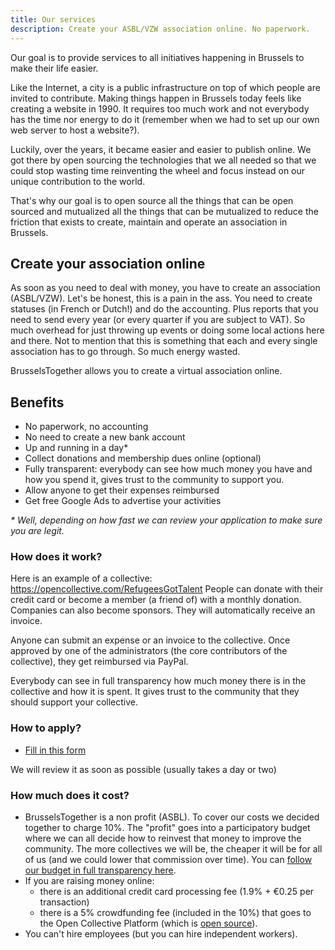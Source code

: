 ```yaml
---
title: Our services
description: Create your ASBL/VZW association online. No paperwork.
---
```


Our goal is to provide services to all initiatives happening in Brussels to make their life easier.

Like the Internet, a city is a public infrastructure on top of which people are invited to contribute.
Making things happen in Brussels today feels like creating a website in 1990. It requires too much work and not everybody has the time nor energy to do it (remember when we had to set up our own web server to host a website?).

Luckily, over the years, it became easier and easier to publish online. We got there by open sourcing the technologies that we all needed so that we could stop wasting time reinventing the wheel and focus instead on our unique contribution to the world.

That's why our goal is to open source all the things that can be open sourced and mutualized all the things that can be mutualized to reduce the friction that exists to create, maintain and operate an association in Brussels.

## Create your association online

As soon as you need to deal with money, you have to create an association (ASBL/VZW). Let's be honest, this is a pain in the ass.
You need to create statuses (in French or Dutch!) and do the accounting. Plus reports that you need to send every year (or every quarter if you are subject to VAT). So much overhead for just throwing up events or doing some local actions here and there. Not to mention that this is something that each and every single association has to go through. So much energy wasted.

BrusselsTogether allows you to create a virtual association online.

## Benefits

- No paperwork, no accounting
- No need to create a new bank account
- Up and running in a day*
- Collect donations and membership dues online (optional)
- Fully transparent: everybody can see how much money you have and how you spend it, gives trust to the community to support you.
- Allow anyone to get their expenses reimbursed
- Get free Google Ads to advertise your activities

*\* Well, depending on how fast we can review your application to make sure you are legit.*

### How does it work?

Here is an example of a collective: https://opencollective.com/RefugeesGotTalent
People can donate with their credit card or become a member (a friend of) with a monthly donation.
Companies can also become sponsors. They will automatically receive an invoice.

Anyone can submit an expense or an invoice to the collective. Once approved by one of the administrators (the core contributors of the collective), they get reimbursed via PayPal.

Everybody can see in full transparency how much money there is in the collective and how it is spent. It gives trust to the community that they should support your collective.

### How to apply?

- [Fill in this form](https://opencollective.com/BrusselsTogether/apply)

We will review it as soon as possible (usually takes a day or two)

### How much does it cost?

- BrusselsTogether is a non profit (ASBL). To cover our costs we decided together to charge 10%. The "profit" goes into a participatory budget where we can all decide how to reinvest that money to improve the community. The more collectives we will be, the cheaper it will be for all of us (and we could lower that commission over time). You can [follow our budget in full transparency here](https://opencollective.com/brusselstogether).
- If you are raising money online:
  - there is an additional credit card processing fee (1.9% + €0.25 per transaction)
  - there is a 5% crowdfunding fee (included in the 10%) that goes to the Open Collective Platform (which is [open source](https://github.com/opencollective/opencollective)).
- You can't hire employees (but you can hire independent workers).
